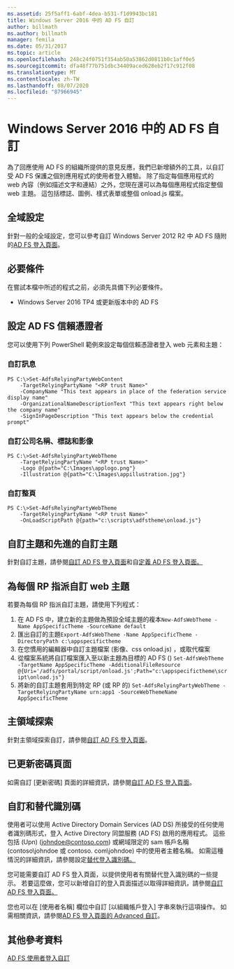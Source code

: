 ```yaml
---
ms.assetid: 25f5aff1-6abf-4dea-b531-f1d9943bc181
title: Windows Server 2016 中的 AD FS 自訂
author: billmath
ms.author: billmath
manager: femila
ms.date: 05/31/2017
ms.topic: article
ms.openlocfilehash: 248c24f0751f354ab50a53862d0811b0c1aff0e5
ms.sourcegitcommit: dfa48f77b751dbc34409aced628eb2f17c912f08
ms.translationtype: MT
ms.contentlocale: zh-TW
ms.lasthandoff: 08/07/2020
ms.locfileid: "87966945"
---
```

# <a name="ad-fs-customization-in-windows-server-2016"></a>Windows Server 2016 中的 AD FS 自訂


為了回應使用 AD FS 的組織所提供的意見反應，我們已新增額外的工具，以自訂受 AD FS 保護之個別應用程式的使用者登入體驗。
除了指定每個應用程式的 web 內容（例如描述文字和連結）之外，您現在還可以為每個應用程式指定整個 web 主題。  這包括標誌、圖例、樣式表單或整個 onload.js 檔案。

## <a name="global-settings"></a>全域設定
針對一般的全域設定，您可以參考自訂 Windows Server 2012 R2 中 AD FS 隨附的[AD FS 登入頁面](/previous-versions/windows/it-pro/windows-server-2012-R2-and-2012/dn280950(v=ws.11))。

## <a name="pre-requisites"></a>必要條件
在嘗試本檔中所述的程式之前，必須先具備下列必要條件。

-   Windows Server 2016 TP4 或更新版本中的 AD FS

## <a name="configure-ad-fs-relying-parties"></a>設定 AD FS 信賴憑證者
您可以使用下列 PowerShell 範例來設定每個信賴憑證者登入 web 元素和主題：

### <a name="customize-messages"></a>自訂訊息

```
PS C:\>Set-AdfsRelyingPartyWebContent
    -TargetRelyingPartyName "<RP trust Name>"
    -CompanyName "This text appears in place of the federation service display name"
    -OrganizationalNameDescriptionText "This text appears right below the company name"
    -SignInPageDescription "This text appears below the credential prompt"
```

### <a name="customize-company-name-logo-and-image"></a>自訂公司名稱、標誌和影像

```
PS C:\>Set-AdfsRelyingPartyWebTheme
    -TargetRelyingPartyName "<RP trust Name>"
    -Logo @{path="C:\Images\applogo.png"}
    -Illustration @{path="C:\Images\appillustration.jpg"}
```

### <a name="customize-entire-page"></a>自訂整頁

```
PS C:\>Set-AdfsRelyingPartyWebTheme
    -TargetRelyingPartyName "<RP trust Name>"
    -OnLoadScriptPath @{path="c:\scripts\adfstheme\onload.js"}
```

## <a name="custom-themes-and-advanced-custom-themes"></a>自訂主題和先進的自訂主題

針對自訂主題，請參閱[自訂 AD FS 登入頁面](/previous-versions/windows/it-pro/windows-server-2012-R2-and-2012/dn280950(v=ws.11))和自[定義 AD FS 登入頁面。](/previous-versions/windows/it-pro/windows-server-2012-R2-and-2012/dn636121(v=ws.11))

## <a name="assigning-custom-web-themes-per-rp"></a>為每個 RP 指派自訂 web 主題

若要為每個 RP 指派自訂主題，請使用下列程式：

1. 在 AD FS 中，建立新的主題做為預設全域主題的複本`New-AdfsWebTheme -Name AppSpecificTheme -SourceName default`
2. 匯出自訂的主題`Export-AdfsWebTheme -Name AppSpecificTheme -DirectoryPath c:\appspecifictheme`
3. 在您慣用的編輯器中自訂主題檔案 (影像、css onload.js) ，或取代檔案
4. 從檔案系統將自訂檔案匯入至以新主題為目標的 AD FS () `Set-AdfsWebTheme -TargetName AppSpecificTheme -AdditionalFileResource @{Uri='/adfs/portal/script/onload.js';Path="c:\appspecifictheme\script\onload.js"}`
5. 將新的自訂主題套用到特定 RP (或 RP 的) `Set-AdfsRelyingPartyWebTheme -TargetRelyingPartyName urn:app1 -SourceWebThemeName AppSpecificTheme`

## <a name="home-realm-discovery"></a>主領域探索
針對主領域探索自訂，請參閱[自訂 AD FS 登入頁面](/previous-versions/windows/it-pro/windows-server-2012-R2-and-2012/dn280950(v=ws.11))。

## <a name="updated-password-page"></a>已更新密碼頁面
如需自訂 [更新密碼] 頁面的詳細資訊，請參閱[自訂 AD FS 登入頁面](/previous-versions/windows/it-pro/windows-server-2012-R2-and-2012/dn280950(v=ws.11))。

## <a name="customizing-and-alternate-ids"></a>自訂和替代識別碼
使用者可以使用 Active Directory Domain Services (AD DS) 所接受的任何使用者識別碼形式，登入 Active Directory 同盟服務 (AD FS) 啟用的應用程式。 這些包括 (Upn)  (johndoe@contoso.com) 或網域限定的 sam 帳戶名稱 (contoso\johndoe 或 contoso. com\johndoe) 中的使用者主體名稱。  如需這種情況的詳細資訊，請參閱設定[替代登入識別碼。](Configuring-Alternate-Login-ID.md)

您可能需要自訂 AD FS 登入頁面，以提供使用者有關替代登入識別碼的一些提示。 若要這麼做，您可以新增自訂的登入頁面描述以取得詳細資訊，請參閱[自訂 AD FS 登入頁面。](/previous-versions/windows/it-pro/windows-server-2012-R2-and-2012/dn280950(v=ws.11))

您也可以在 [使用者名稱] 欄位中自訂 [以組織帳戶登入] 字串來執行這項操作。  如需相關資訊，請參閱[AD FS 登入頁面的 Advanced 自訂](/previous-versions/windows/it-pro/windows-server-2012-R2-and-2012/dn636121(v=ws.11))。

## <a name="additional-references"></a>其他參考資料
[AD FS 使用者登入自訂](AD-FS-user-sign-in-customization.md)
